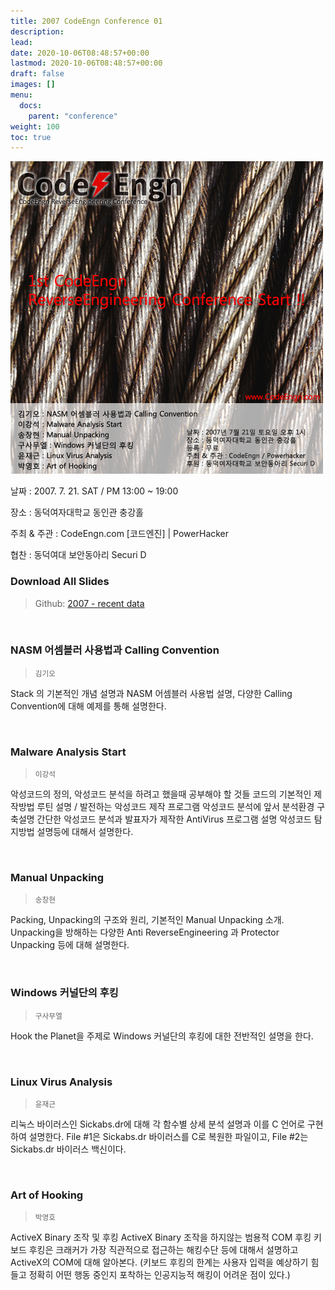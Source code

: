 ```yaml
---
title: 2007 CodeEngn Conference 01
description: 
lead: 
date: 2020-10-06T08:48:57+00:00
lastmod: 2020-10-06T08:48:57+00:00
draft: false
images: []
menu:
  docs:
    parent: "conference"
weight: 100
toc: true
---
```


![poster](codeengn_conference_01_poster.jpg)

날짜 : 2007. 7. 21. SAT / PM 13:00 ~ 19:00

장소 : 동덕여자대학교 동인관 충강홀

주최 & 주관 : CodeEngn.com [코드엔진] | PowerHacker

협찬 : 동덕여대 보안동아리 Securi D 
<br />

### Download All Slides

> Github: <a href='https://github.com/codeengn/codeengn-conference' target='_blank'>2007 - recent data</a>

<br />

### NASM 어셈블러 사용법과 Calling Convention

> <small>김기오</small>


Stack 의 기본적인 개념 설명과 NASM 어셈블러 사용법 설명, 다양한 Calling Convention에 대해 예제를 통해 설명한다.


<br />

### Malware Analysis Start

> <small>이강석</small>


악성코드의 정의, 악성코드 분석을 하려고 했을때 공부해야 할 것들 코드의 기본적인 제작방법 루틴 설명 / 발전하는 악성코드 제작 프로그램 악성코드 분석에 앞서 분석환경 구축설명 간단한 악성코드 분석과 발표자가 제작한 AntiVirus 프로그램 설명 악성코드 탐지방법 설명등에 대해서 설명한다.

<br />

### Manual Unpacking

> <small>송창현</small>


Packing, Unpacking의 구조와 원리, 기본적인 Manual Unpacking 소개. Unpacking을 방해하는 다양한 Anti ReverseEngineering 과 Protector Unpacking 등에 대해 설명한다.

<br />

### Windows 커널단의 후킹

> <small>구사무엘</small>


Hook the Planet을 주제로 Windows 커널단의 후킹에 대한 전반적인 설명을 한다.

<br />

### Linux Virus Analysis

> <small>윤재근</small>


리눅스 바이러스인 Sickabs.dr에 대해 각 함수별 상세 분석 설명과 이를 C 언어로 구현하여 설명한다. File #1은 Sickabs.dr 바이러스를 C로 복원한 파일이고, File #2는 Sickabs.dr 바이러스 백신이다.

<br />

### Art of Hooking

> <small>박영호</small>


ActiveX Binary 조작 및 후킹 ActiveX Binary 조작을 하지않는 범용적 COM 후킹 키보드 후킹은 크래커가 가장 직관적으로 접근하는 해킹수단 등에 대해서 설명하고 ActiveX의 COM에 대해 알아본다. (키보드 후킹의 한계는 사용자 입력을 예상하기 힘들고 정확히 어떤 행동 중인지 포착하는 인공지능적 해킹이 어려운 점이 있다.)
